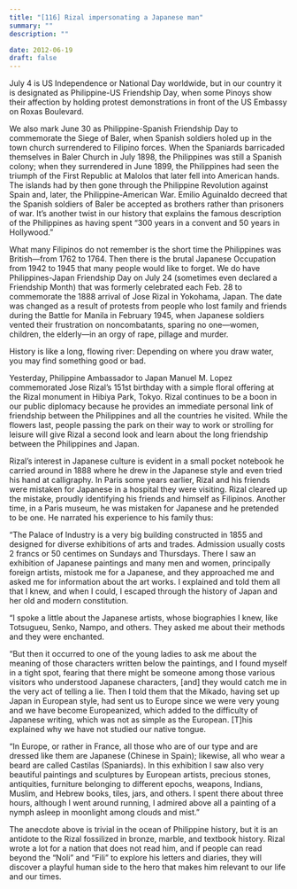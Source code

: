 ```yaml
---
title: "[116] Rizal impersonating a Japanese man"
summary: ""
description: ""

date: 2012-06-19
draft: false
---
```


July 4 is US Independence or National Day worldwide, but in our country it is designated as Philippine-US Friendship Day, when some Pinoys show their affection by holding protest demonstrations in front of the US Embassy on Roxas Boulevard.

We also mark June 30 as Philippine-Spanish Friendship Day to commemorate the Siege of Baler, when Spanish soldiers holed up in the town church surrendered to Filipino forces. When the Spaniards barricaded themselves in Baler Church in July 1898, the Philippines was still a Spanish colony; when they surrendered in June 1899, the Philippines had seen the triumph of the First Republic at Malolos that later fell into American hands. The islands had by then gone through the Philippine Revolution against Spain and, later, the Philippine-American War. Emilio Aguinaldo decreed that the Spanish soldiers of Baler be accepted as brothers rather than prisoners of war. It’s another twist in our history that explains the famous description of the Philippines as having spent “300 years in a convent and 50 years in Hollywood.”

What many Filipinos do not remember is the short time the Philippines was British—from 1762 to 1764. Then there is the brutal Japanese Occupation from 1942 to 1945 that many people would like to forget. We do have Philippines-Japan Friendship Day on July 24 (sometimes even declared a Friendship Month) that was formerly celebrated each Feb. 28 to commemorate the 1888 arrival of Jose Rizal in Yokohama, Japan. The date was changed as a result of protests from people who lost family and friends during the Battle for Manila in February 1945, when Japanese soldiers vented their frustration on noncombatants, sparing no one—women, children, the elderly—in an orgy of rape, pillage and murder.

History is like a long, flowing river: Depending on where you draw water, you may find something good or bad.

Yesterday, Philippine Ambassador to Japan Manuel M. Lopez commemorated Jose Rizal’s 151st birthday with a simple floral offering at the Rizal monument in Hibiya Park, Tokyo. Rizal continues to be a boon in our public diplomacy because he provides an immediate personal link of friendship between the Philippines and all the countries he visited. While the flowers last, people passing the park on their way to work or strolling for leisure will give Rizal a second look and learn about the long friendship between the Philippines and Japan.

Rizal’s interest in Japanese culture is evident in a small pocket notebook he carried around in 1888 where he drew in the Japanese style and even tried his hand at calligraphy. In Paris some years earlier, Rizal and his friends were mistaken for Japanese in a hospital they were visiting. Rizal cleared up the mistake, proudly identifying his friends and himself as Filipinos. Another time, in a Paris museum, he was mistaken for Japanese and he pretended to be one. He narrated his experience to his family thus:

“The Palace of Industry is a very big building constructed in 1855 and designed for diverse exhibitions of arts and trades. Admission usually costs 2 francs or 50 centimes on Sundays and Thursdays. There I saw an exhibition of Japanese paintings and many men and women, principally foreign artists, mistook me for a Japanese, and they approached me and asked me for information about the art works. I explained and told them all that I knew, and when I could, I escaped through the history of Japan and her old and modern constitution.

“I spoke a little about the Japanese artists, whose biographies I knew, like Totsugueu, Senko, Nampo, and others. They asked me about their methods and they were enchanted.

“But then it occurred to one of the young ladies to ask me about the meaning of those characters written below the paintings, and I found myself in a tight spot, fearing that there might be someone among those various visitors who understood Japanese characters, [and] they would catch me in the very act of telling a lie. Then I told them that the Mikado, having set up Japan in European style, had sent us to Europe since we were very young and we have become Europeanized, which added to the difficulty of Japanese writing, which was not as simple as the European. [T]his explained why we have not studied our native tongue.

“In Europe, or rather in France, all those who are of our type and are dressed like them are Japanese (Chinese in Spain); likewise, all who wear a beard are called Castilas (Spaniards). In this exhibition I saw also very beautiful paintings and sculptures by European artists, precious stones, antiquities, furniture belonging to different epochs, weapons, Indians, Muslim, and Hebrew books, tiles, jars, and others. I spent there about three hours, although I went around running, I admired above all a painting of a nymph asleep in moonlight among clouds and mist.”

The anecdote above is trivial in the ocean of Philippine history, but it is an antidote to the Rizal fossilized in bronze, marble, and textbook history. Rizal wrote a lot for a nation that does not read him, and if people can read beyond the “Noli” and “Fili” to explore his letters and diaries, they will discover a playful human side to the hero that makes him relevant to our life and our times.
